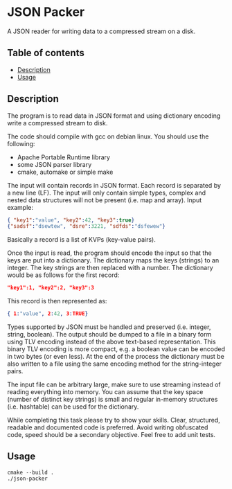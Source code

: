 # JSON Packer
A JSON reader for writing data to a compressed stream on a disk.

## Table of contents
* [Description](#description)
* [Usage](#usage)

## Description
The program is to read data in JSON format and using dictionary encoding write a compressed stream to disk.

The code should compile with gcc on debian linux.
You should use the following:
- Apache Portable Runtime library
- some JSON parser library
- cmake, automake or simple make

The input will contain records in JSON format. Each record is separated by a new line (LF). The input will only contain simple types, complex and nested data structures will not be present (i.e. map and array).
Input example:
```json
{ "key1":"value", "key2":42, "key3":true}
{"sadsf":"dsewtew", "dsre":3221, "sdfds":"dsfewew"}
```

Basically a record is a list of KVPs (key-value pairs).

Once the input is read, the program should encode the input so that the keys are put into a dictionary. The dictionary maps the keys (strings) to an integer. The key strings are then replaced with a number.
The dictionary would be as follows for the first record:
```json
"key1":1, "key2":2, "key3":3
```
This record is then represented as:
```json
{ 1:"value", 2:42, 3:TRUE}
```

Types supported by JSON must be handled and preserved (i.e. integer, string, boolean).  The output should be dumped to a file in a binary form using TLV encoding instead of the above text-based representation. This binary TLV encoding is more compact, e.g. a boolean value can be encoded in two bytes (or even less).
 At the end of the process the dictionary must be also written to a file using the same encoding method for the string-integer pairs.

The input file can be arbitrary large, make sure to use streaming instead of reading everything into memory. You can assume that the key space (number of distinct key strings) is small and regular in-memory structures (i.e. hashtable) can be used for the dictionary.

While completing this task please try to show your skills. Clear, structured, readable and documented code is preferred. Avoid writing obfuscated code, speed should be a secondary objective. Feel free to add unit tests.

## Usage
```Shell
cmake --build .
./json-packer
```
